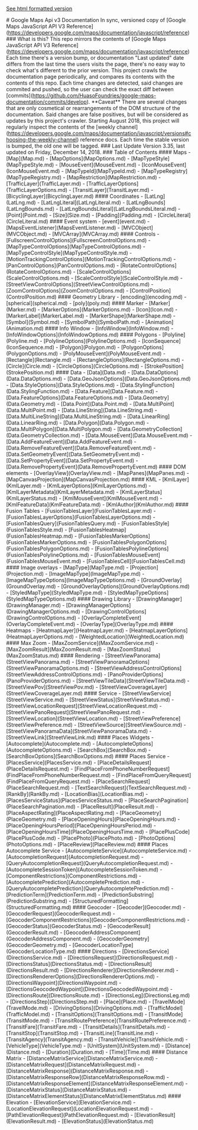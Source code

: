 [See html formatted version](https://huasofoundries.github.io/google-maps-documentation/index.html)


\# Google Maps Api v3 Documentation In sync, versioned copy of \[Google Maps JavaScript API V3 Reference\](https://developers.google.com/maps/documentation/javascript/reference) ### What is this? This repo mirrors the contents of \[Google Maps JavaScript API V3 Reference\](https://developers.google.com/maps/documentation/javascript/reference) Each time there's a version bump, or documentation "Last updated" date differs from the last time the users visits the page, there's no easy way to check what's different to the prior version. This project crawls the documentation page periodically, and compares its contents with the contents of this repo. Each time changes are detected, said changes are commited and pushed, so the user can check the exact diff between \[commits\](https://github.com/HuasoFoundries/google-maps-documentation/commits/develop). \*\*Caveat\*\* There are several changes that are only cosmetical or rearrangements of the DOM structure of the documentation. Said changes are false positives, but will be considered as updates by this project's crawler. Starting August 2018, this project will regularly inspect the contents of the \[weekly channel\](https://developers.google.com/maps/documentation/javascript/versions#choosing-the-weekly-channel) reference docs. Each time the stable version is bumped, the old one will be tagged. ### Last Update Version 3.35, last updated on Friday, December 14, 2018. ### Table of Contents #### Maps - \[Map\](Map.md) - \[MapOptions\](MapOptions.md) - \[MapTypeStyle\](MapTypeStyle.md) - \[MouseEvent\](MouseEvent.md) - \[IconMouseEvent\](IconMouseEvent.md) - \[MapTypeId\](MapTypeId.md) - \[MapTypeRegistry\](MapTypeRegistry.md) - \[MapRestriction\](MapRestriction.md) - \[TrafficLayer\](TrafficLayer.md) - \[TrafficLayerOptions\](TrafficLayerOptions.md) - \[TransitLayer\](TransitLayer.md) - \[BicyclingLayer\](BicyclingLayer.md) #### Coordinates - \[LatLng\](LatLng.md) - \[LatLngLiteral\](LatLngLiteral.md) - \[LatLngBounds\](LatLngBounds.md) - \[LatLngBoundsLiteral\](LatLngBoundsLiteral.md) - \[Point\](Point.md) - \[Size\](Size.md) - \[Padding\](Padding.md) - \[CircleLiteral\](CircleLiteral.md) #### Event system - \[event\](event.md) - \[MapsEventListener\](MapsEventListener.md) - \[MVCObject\](MVCObject.md) - \[MVCArray\](MVCArray.md) #### Controls - \[FullscreenControlOptions\](FullscreenControlOptions.md) - \[MapTypeControlOptions\](MapTypeControlOptions.md) - \[MapTypeControlStyle\](MapTypeControlStyle.md) - \[MotionTrackingControlOptions\](MotionTrackingControlOptions.md) - \[PanControlOptions\](PanControlOptions.md) - \[RotateControlOptions\](RotateControlOptions.md) - \[ScaleControlOptions\](ScaleControlOptions.md) - \[ScaleControlStyle\](ScaleControlStyle.md) - \[StreetViewControlOptions\](StreetViewControlOptions.md) - \[ZoomControlOptions\](ZoomControlOptions.md) - \[ControlPosition\](ControlPosition.md) #### Geometry Library - \[encoding\](encoding.md) - \[spherical\](spherical.md) - \[poly\](poly.md) #### Marker - \[Marker\](Marker.md) - \[MarkerOptions\](MarkerOptions.md) - \[Icon\](Icon.md) - \[MarkerLabel\](MarkerLabel.md) - \[MarkerShape\](MarkerShape.md) - \[Symbol\](Symbol.md) - \[SymbolPath\](SymbolPath.md) - \[Animation\](Animation.md) #### Info Window - \[InfoWindow\](InfoWindow.md) - \[InfoWindowOptions\](InfoWindowOptions.md) #### Polygons - \[Polyline\](Polyline.md) - \[PolylineOptions\](PolylineOptions.md) - \[IconSequence\](IconSequence.md) - \[Polygon\](Polygon.md) - \[PolygonOptions\](PolygonOptions.md) - \[PolyMouseEvent\](PolyMouseEvent.md) - \[Rectangle\](Rectangle.md) - \[RectangleOptions\](RectangleOptions.md) - \[Circle\](Circle.md) - \[CircleOptions\](CircleOptions.md) - \[StrokePosition\](StrokePosition.md) #### Data - \[Data\](Data.md) - \[Data.DataOptions\](Data.DataOptions.md) - \[Data.GeoJsonOptions\](Data.GeoJsonOptions.md) - \[Data.StyleOptions\](Data.StyleOptions.md) - \[Data.StylingFunction\](Data.StylingFunction.md) - \[Data.Feature\](Data.Feature.md) - \[Data.FeatureOptions\](Data.FeatureOptions.md) - \[Data.Geometry\](Data.Geometry.md) - \[Data.Point\](Data.Point.md) - \[Data.MultiPoint\](Data.MultiPoint.md) - \[Data.LineString\](Data.LineString.md) - \[Data.MultiLineString\](Data.MultiLineString.md) - \[Data.LinearRing\](Data.LinearRing.md) - \[Data.Polygon\](Data.Polygon.md) - \[Data.MultiPolygon\](Data.MultiPolygon.md) - \[Data.GeometryCollection\](Data.GeometryCollection.md) - \[Data.MouseEvent\](Data.MouseEvent.md) - \[Data.AddFeatureEvent\](Data.AddFeatureEvent.md) - \[Data.RemoveFeatureEvent\](Data.RemoveFeatureEvent.md) - \[Data.SetGeometryEvent\](Data.SetGeometryEvent.md) - \[Data.SetPropertyEvent\](Data.SetPropertyEvent.md) - \[Data.RemovePropertyEvent\](Data.RemovePropertyEvent.md) #### DOM elements - \[OverlayView\](OverlayView.md) - \[MapPanes\](MapPanes.md) - \[MapCanvasProjection\](MapCanvasProjection.md) #### KML - \[KmlLayer\](KmlLayer.md) - \[KmlLayerOptions\](KmlLayerOptions.md) - \[KmlLayerMetadata\](KmlLayerMetadata.md) - \[KmlLayerStatus\](KmlLayerStatus.md) - \[KmlMouseEvent\](KmlMouseEvent.md) - \[KmlFeatureData\](KmlFeatureData.md) - \[KmlAuthor\](KmlAuthor.md) #### Fusion Tables - \[FusionTablesLayer\](FusionTablesLayer.md) - \[FusionTablesLayerOptions\](FusionTablesLayerOptions.md) - \[FusionTablesQuery\](FusionTablesQuery.md) - \[FusionTablesStyle\](FusionTablesStyle.md) - \[FusionTablesHeatmap\](FusionTablesHeatmap.md) - \[FusionTablesMarkerOptions\](FusionTablesMarkerOptions.md) - \[FusionTablesPolygonOptions\](FusionTablesPolygonOptions.md) - \[FusionTablesPolylineOptions\](FusionTablesPolylineOptions.md) - \[FusionTablesMouseEvent\](FusionTablesMouseEvent.md) - \[FusionTablesCell\](FusionTablesCell.md) #### Image overlays - \[MapType\](MapType.md) - \[Projection\](Projection.md) - \[ImageMapType\](ImageMapType.md) - \[ImageMapTypeOptions\](ImageMapTypeOptions.md) - \[GroundOverlay\](GroundOverlay.md) - \[GroundOverlayOptions\](GroundOverlayOptions.md) - \[StyledMapType\](StyledMapType.md) - \[StyledMapTypeOptions\](StyledMapTypeOptions.md) #### Drawing Library - \[DrawingManager\](DrawingManager.md) - \[DrawingManagerOptions\](DrawingManagerOptions.md) - \[DrawingControlOptions\](DrawingControlOptions.md) - \[OverlayCompleteEvent\](OverlayCompleteEvent.md) - \[OverlayType\](OverlayType.md) #### Heatmaps - \[HeatmapLayer\](HeatmapLayer.md) - \[HeatmapLayerOptions\](HeatmapLayerOptions.md) - \[WeightedLocation\](WeightedLocation.md) #### Max Zoom - \[MaxZoomService\](MaxZoomService.md) - \[MaxZoomResult\](MaxZoomResult.md) - \[MaxZoomStatus\](MaxZoomStatus.md) #### Rendering - \[StreetViewPanorama\](StreetViewPanorama.md) - \[StreetViewPanoramaOptions\](StreetViewPanoramaOptions.md) - \[StreetViewAddressControlOptions\](StreetViewAddressControlOptions.md) - \[PanoProviderOptions\](PanoProviderOptions.md) - \[StreetViewTileData\](StreetViewTileData.md) - \[StreetViewPov\](StreetViewPov.md) - \[StreetViewCoverageLayer\](StreetViewCoverageLayer.md) #### Service - \[StreetViewService\](StreetViewService.md) - \[StreetViewStatus\](StreetViewStatus.md) - \[StreetViewLocationRequest\](StreetViewLocationRequest.md) - \[StreetViewPanoRequest\](StreetViewPanoRequest.md) - \[StreetViewLocation\](StreetViewLocation.md) - \[StreetViewPreference\](StreetViewPreference.md) - \[StreetViewSource\](StreetViewSource.md) - \[StreetViewPanoramaData\](StreetViewPanoramaData.md) - \[StreetViewLink\](StreetViewLink.md) #### Places Widgets - \[Autocomplete\](Autocomplete.md) - \[AutocompleteOptions\](AutocompleteOptions.md) - \[SearchBox\](SearchBox.md) - \[SearchBoxOptions\](SearchBoxOptions.md) #### Places Service - \[PlacesService\](PlacesService.md) - \[PlaceDetailsRequest\](PlaceDetailsRequest.md) - \[FindPlaceFromPhoneNumberRequest\](FindPlaceFromPhoneNumberRequest.md) - \[FindPlaceFromQueryRequest\](FindPlaceFromQueryRequest.md) - \[PlaceSearchRequest\](PlaceSearchRequest.md) - \[TextSearchRequest\](TextSearchRequest.md) - \[RankBy\](RankBy.md) - \[LocationBias\](LocationBias.md) - \[PlacesServiceStatus\](PlacesServiceStatus.md) - \[PlaceSearchPagination\](PlaceSearchPagination.md) - \[PlaceResult\](PlaceResult.md) - \[PlaceAspectRating\](PlaceAspectRating.md) - \[PlaceGeometry\](PlaceGeometry.md) - \[PlaceOpeningHours\](PlaceOpeningHours.md) - \[PlaceOpeningHoursPeriod\](PlaceOpeningHoursPeriod.md) - \[PlaceOpeningHoursTime\](PlaceOpeningHoursTime.md) - \[PlacePlusCode\](PlacePlusCode.md) - \[PlacePhoto\](PlacePhoto.md) - \[PhotoOptions\](PhotoOptions.md) - \[PlaceReview\](PlaceReview.md) #### Places Autocomplete Service - \[AutocompleteService\](AutocompleteService.md) - \[AutocompletionRequest\](AutocompletionRequest.md) - \[QueryAutocompletionRequest\](QueryAutocompletionRequest.md) - \[AutocompleteSessionToken\](AutocompleteSessionToken.md) - \[ComponentRestrictions\](ComponentRestrictions.md) - \[AutocompletePrediction\](AutocompletePrediction.md) - \[QueryAutocompletePrediction\](QueryAutocompletePrediction.md) - \[PredictionTerm\](PredictionTerm.md) - \[PredictionSubstring\](PredictionSubstring.md) - \[StructuredFormatting\](StructuredFormatting.md) #### Geocoder - \[Geocoder\](Geocoder.md) - \[GeocoderRequest\](GeocoderRequest.md) - \[GeocoderComponentRestrictions\](GeocoderComponentRestrictions.md) - \[GeocoderStatus\](GeocoderStatus.md) - \[GeocoderResult\](GeocoderResult.md) - \[GeocoderAddressComponent\](GeocoderAddressComponent.md) - \[GeocoderGeometry\](GeocoderGeometry.md) - \[GeocoderLocationType\](GeocoderLocationType.md) #### Directions - \[DirectionsService\](DirectionsService.md) - \[DirectionsRequest\](DirectionsRequest.md) - \[DirectionsStatus\](DirectionsStatus.md) - \[DirectionsResult\](DirectionsResult.md) - \[DirectionsRenderer\](DirectionsRenderer.md) - \[DirectionsRendererOptions\](DirectionsRendererOptions.md) - \[DirectionsWaypoint\](DirectionsWaypoint.md) - \[DirectionsGeocodedWaypoint\](DirectionsGeocodedWaypoint.md) - \[DirectionsRoute\](DirectionsRoute.md) - \[DirectionsLeg\](DirectionsLeg.md) - \[DirectionsStep\](DirectionsStep.md) - \[Place\](Place.md) - \[TravelMode\](TravelMode.md) - \[DrivingOptions\](DrivingOptions.md) - \[TrafficModel\](TrafficModel.md) - \[TransitOptions\](TransitOptions.md) - \[TransitMode\](TransitMode.md) - \[TransitRoutePreference\](TransitRoutePreference.md) - \[TransitFare\](TransitFare.md) - \[TransitDetails\](TransitDetails.md) - \[TransitStop\](TransitStop.md) - \[TransitLine\](TransitLine.md) - \[TransitAgency\](TransitAgency.md) - \[TransitVehicle\](TransitVehicle.md) - \[VehicleType\](VehicleType.md) - \[UnitSystem\](UnitSystem.md) - \[Distance\](Distance.md) - \[Duration\](Duration.md) - \[Time\](Time.md) #### Distance Matrix - \[DistanceMatrixService\](DistanceMatrixService.md) - \[DistanceMatrixRequest\](DistanceMatrixRequest.md) - \[DistanceMatrixResponse\](DistanceMatrixResponse.md) - \[DistanceMatrixResponseRow\](DistanceMatrixResponseRow.md) - \[DistanceMatrixResponseElement\](DistanceMatrixResponseElement.md) - \[DistanceMatrixStatus\](DistanceMatrixStatus.md) - \[DistanceMatrixElementStatus\](DistanceMatrixElementStatus.md) #### Elevation - \[ElevationService\](ElevationService.md) - \[LocationElevationRequest\](LocationElevationRequest.md) - \[PathElevationRequest\](PathElevationRequest.md) - \[ElevationResult\](ElevationResult.md) - \[ElevationStatus\](ElevationStatus.md)
